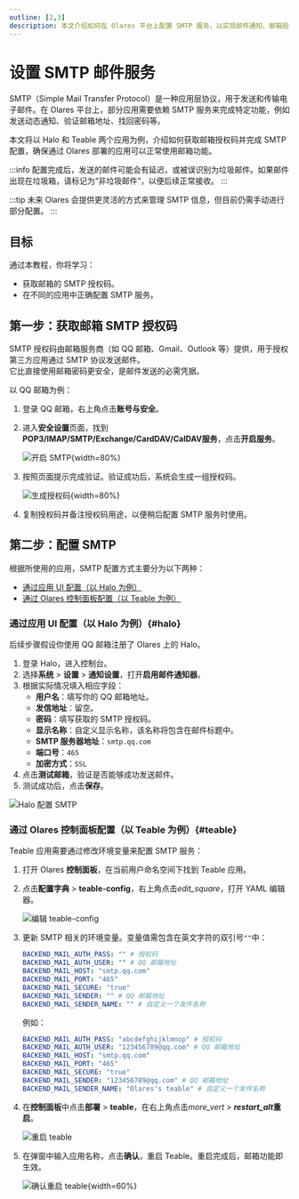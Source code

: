```yaml
---
outline: [2,3]
description: 本文介绍如何在 Olares 平台上配置 SMTP 服务，以实现邮件通知、邮箱验证及密码找回等功能。教程涵盖获取邮箱授权码和在 Halo 与 Teable 应用中的配置步骤。
---
```

# 设置 SMTP 邮件服务
SMTP（Simple Mail Transfer Protocol）是一种应用层协议，用于发送和传输电子邮件。在 Olares 平台上，部分应用需要依赖 SMTP 服务来完成特定功能，例如发送动态通知、验证邮箱地址、找回密码等。

本文将以 Halo 和 Teable 两个应用为例，介绍如何获取邮箱授权码并完成 SMTP 配置，确保通过 Olares 部署的应用可以正常使用邮箱功能。

:::info
配置完成后，发送的邮件可能会有延迟，或被误识别为垃圾邮件。如果邮件出现在垃圾箱，请标记为“非垃圾邮件”，以便后续正常接收。
:::

:::tip
未来 Olares 会提供更灵活的方式来管理 SMTP 信息，但目前仍需手动进行部分配置。
:::

## 目标
通过本教程，你将学习：
- 获取邮箱的 SMTP 授权码。
- 在不同的应用中正确配置 SMTP 服务。

## 第一步：获取邮箱 SMTP 授权码
SMTP 授权码由邮箱服务商（如 QQ 邮箱、Gmail、Outlook 等）提供，用于授权第三方应用通过 SMTP 协议发送邮件。  
它比直接使用邮箱密码更安全，是邮件发送的必需凭据。

以 QQ 邮箱为例：
1. 登录 QQ 邮箱，右上角点击**账号与安全**。
2. 进入**安全设置**页面，找到 **POP3/IMAP/SMTP/Exchange/CardDAV/CalDAV服务**，点击**开启服务**。

   ![开启 SMTP](/images/zh/manual/tutorials/enable-SMTP.png#bordered){width=80%}
3. 按照页面提示完成验证。验证成功后，系统会生成一组授权码。

   ![生成授权码](/images/zh/manual/tutorials/generate-AUTH.png#bordered){width=80%}
4. 复制授权码并备注授权码用途，以便稍后配置 SMTP 服务时使用。

## 第二步：配置 SMTP
根据所使用的应用，SMTP 配置方式主要分为以下两种：
- [通过应用 UI 配置（以 Halo 为例）](#halo)
- [通过 Olares 控制面板配置（以 Teable 为例）](#teable)

### 通过应用 UI 配置（以 Halo 为例）{#halo}
后续步骤假设你使用 QQ 邮箱注册了 Olares 上的 Halo。
1. 登录 Halo，进入控制台。
2. 选择**系统** > **设置** > **通知设置**，打开**启用邮件通知器**。
3. 根据实际情况填入相应字段：
   - **用户名**：填写你的 QQ 邮箱地址。
   - **发信地址**：留空。
   - **密码**：填写获取的 SMTP 授权码。
   - **显示名称**：自定义显示名称，该名称将包含在邮件标题中。
   - **SMTP 服务器地址**：`smtp.qq.com`
   - **端口号**：`465`
   - **加密方式**：`SSL`
4. 点击**测试邮箱**，验证是否能够成功发送邮件。
5. 测试成功后，点击**保存**。

![Halo 配置 SMTP](/images/zh/manual/tutorials/halo-SMTP.png#bordered)
### 通过 Olares 控制面板配置（以 Teable 为例）{#teable}
Teable 应用需要通过修改环境变量来配置 SMTP 服务：
1. 打开 Olares **控制面板**，在当前用户命名空间下找到 Teable 应用。
2. 点击**配置字典** > **teable-config**，右上角点击<i class="material-symbols-outlined">edit_square</i>，打开 YAML 编辑器。

   ![编辑 teable-config](/images/zh/manual/tutorials/teable-config.png#bordered)
3. 更新 SMTP 相关的环境变量。变量值需包含在英文字符的双引号`""`中：
   ```yaml
   BACKEND_MAIL_AUTH_PASS: "" # 授权码
   BACKEND_MAIL_AUTH_USER: "" # QQ 邮箱地址
   BACKEND_MAIL_HOST: "smtp.qq.com"
   BACKEND_MAIL_PORT: "465"
   BACKEND_MAIL_SECURE: "true"
   BACKEND_MAIL_SENDER: "" # QQ 邮箱地址
   BACKEND_MAIL_SENDER_NAME: "" # 自定义一个发件名称
   ```
   例如：
   ```yaml
   BACKEND_MAIL_AUTH_PASS: "abcdefghijklmnop" # 授权码
   BACKEND_MAIL_AUTH_USER: "123456789@qq.com" # QQ 邮箱地址
   BACKEND_MAIL_HOST: "smtp.qq.com"
   BACKEND_MAIL_PORT: "465"
   BACKEND_MAIL_SECURE: "true"
   BACKEND_MAIL_SENDER: "123456789@qq.com" # QQ 邮箱地址
   BACKEND_MAIL_SENDER_NAME: "Olares's teable" # 自定义一个发件名称
   ```
4. 在**控制面板**中点击**部署** > **teable**，在右上角点击<i class="material-symbols-outlined">more_vert</i> > **<i class="material-symbols-outlined">restart_alt</i>重启**。

   ![重启 teable](/images/zh/manual/tutorials/restart-teable.png#bordered)
5. 在弹窗中输入应用名称，点击**确认**，重启 Teable。重启完成后，邮箱功能即生效。

   ![确认重启 teable](/images/zh/manual/tutorials/confirm-restart-teable.png#bordered){width=60%}

